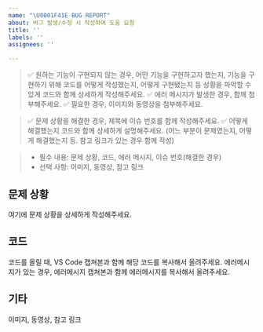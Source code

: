 ```yaml
---
name: "\U0001F41E BUG REPORT"
about: 버그 발생/수정 시 작성하여 도움 요청
title: ''
labels: ''
assignees: ''

---
```


> ✅ 원하는 기능이 구현되지 않는 경우, 어떤 기능을 구현하고자 했는지, 기능을 구현하기 위해 코드를 어떻게 작성했는지, 어떻게 구현됐는지 등 상황을 파악할 수 있게 코드와 함께 상세하게 작성해주세요.
✅ 에러 메시지가 발생한 경우, 함께 첨부해주세요.
✅ 필요한 경우, 이미지와 동영상을 첨부해주세요.

> ✅ 문제 상황을 해결한 경우, 제목에 이슈 번호를 함께 작성해주세요.
✅ 어떻게 해결했는지 코드와 함께 상세하게 설명해주세요. (어느 부분이 문제였는지, 어떻게 해결했는지 등. 참고 링크가 있는 경우 함께 작성) 


> - 필수 내용: 문제 상황, 코드, 에러 메시지, 이슈 번호(해결한 경우)
> - 선택 사항: 이미지, 동영상, 참고 링크

## 문제 상황

여기에 문제 상황을 상세하게 작성해주세요.


## 코드
코드를 올릴 때, VS Code 캡쳐본과 함께 해당 코드를 복사해서 올려주세요. 
에러메시지가 있는 경우, 에러메시지 캡쳐본과 함께 에러메시지를 복사해서 올려주세요.


## 기타
이미지, 동영상, 참고 링크
